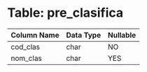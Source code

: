 # Table: pre_clasifica

| Column Name | Data Type | Nullable |
|-------------|-----------|----------|
| cod_clas | char | NO |
| nom_clas | char | YES |
